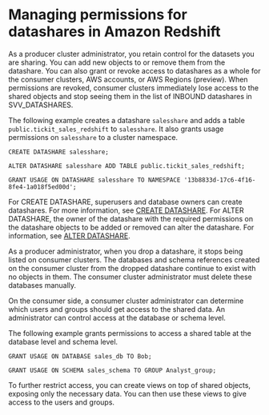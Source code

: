 # Managing permissions for datashares in Amazon Redshift<a name="manage-permissions"></a>

As a producer cluster administrator, you retain control for the datasets you are sharing\. You can add new objects to or remove them from the datashare\. You can also grant or revoke access to datashares as a whole for the consumer clusters, AWS accounts, or AWS Regions \(preview\)\. When permissions are revoked, consumer clusters immediately lose access to the shared objects and stop seeing them in the list of INBOUND datashares in SVV\_DATASHARES\.

The following example creates a datashare `salesshare` and adds a table `public.tickit_sales_redshift` to `salesshare`\. It also grants usage permissions on `salesshare` to a cluster namespace\.

```
CREATE DATASHARE salesshare;

ALTER DATASHARE salesshare ADD TABLE public.tickit_sales_redshift; 

GRANT USAGE ON DATASHARE salesshare TO NAMESPACE '13b8833d-17c6-4f16-8fe4-1a018f5ed00d';
```

For CREATE DATASHARE, superusers and database owners can create datashares\. For more information, see [CREATE DATASHARE](r_CREATE_DATASHARE.md)\. For ALTER DATASHARE, the owner of the datashare with the required permissions on the datashare objects to be added or removed can alter the datashare\. For information, see [ALTER DATASHARE](r_ALTER_DATASHARE.md)\. 

As a producer administrator, when you drop a datashare, it stops being listed on consumer clusters\. The databases and schema references created on the consumer cluster from the dropped datashare continue to exist with no objects in them\. The consumer cluster administrator must delete these databases manually\.

On the consumer side, a consumer cluster administrator can determine which users and groups should get access to the shared data\. An administrator can control access at the database or schema level\.

The following example grants permissions to access a shared table at the database level and schema level\.

```
GRANT USAGE ON DATABASE sales_db TO Bob;

GRANT USAGE ON SCHEMA sales_schema TO GROUP Analyst_group;
```

To further restrict access, you can create views on top of shared objects, exposing only the necessary data\. You can then use these views to give access to the users and groups\.